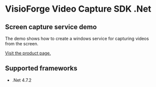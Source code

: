 ﻿# VisioForge Video Capture SDK .Net

## Screen capture service demo

The demo shows how to create a windows service for capturing videos from the screen.

[Visit the product page.](https://www.visioforge.com/video-capture-sdk-net)

## Supported frameworks

* .Net 4.7.2